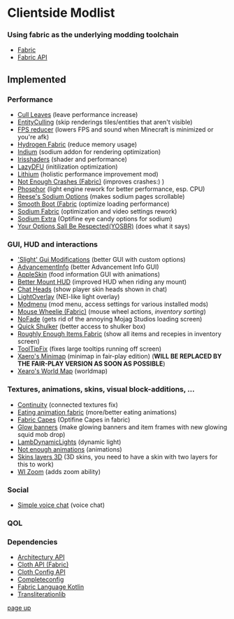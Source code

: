 # Clientside Modlist
### Using fabric as the underlying modding toolchain
* [Fabric](https://fabricmc.net/)
* [Fabric API](https://www.curseforge.com/minecraft/mc-mods/fabric-api)
## Implemented
### Performance
* [Cull Leaves](https://www.curseforge.com/minecraft/mc-mods/cull-leaves) (leave performance increase)
* [EntityCulling](https://github.com/tr7zw/EntityCulling) (skip renderings tiles/entities that aren't visible)
* [FPS reducer](https://www.curseforge.com/minecraft/mc-mods/fps-reducer) (lowers FPS and sound when Minecraft is minimized or you're afk)
* [Hydrogen Fabric](https://github.com/CaffeineMC/hydrogen-fabric) (reduce memory usage)
* [Indium](https://modrinth.com/mod/indium) (sodium addon for rendering optimization)
* [Irisshaders](https://www.curseforge.com/minecraft/mc-mods/irisshaders) (shader and performance)
* [LazyDFU](https://www.curseforge.com/minecraft/mc-mods/lazydfu) (initilization optimization)
* [Lithium](https://www.curseforge.com/minecraft/mc-mods/lithium/files/all) (holistic performance improvement mod)
* [Not Enough Crashes (Fabric)](https://www.curseforge.com/minecraft/mc-mods/not-enough-crashes) (improves crashes:) )
* [Phosphor](https://github.com/CaffeineMC/phosphor-fabric) (light engine rework for better performance, esp. CPU)
* [Reese's Sodium Options](https://www.curseforge.com/minecraft/mc-mods/reeses-sodium-options) (makes sodium pages scrollable)
* [Smooth Boot (Fabric](https://www.curseforge.com/minecraft/mc-mods/smooth-boot) (optimize loading performance)
* [Sodium Fabric](https://github.com/CaffeineMC/sodium-fabric) (optimization and video settings rework)
* [Sodium Extra](https://www.curseforge.com/minecraft/mc-mods/sodium-extra) (Optifine eye candy options for sodium)
* [Your Options Sall Be Respected(YOSBR)](https://www.curseforge.com/minecraft/mc-mods/yosbr) (does what it says)
### GUI, HUD and interactions
* ['Slight' Gui Modifications](https://www.curseforge.com/minecraft/mc-mods/slight-gui-modifications) (better GUI with custom options)
* [AdvancementInfo](https://www.curseforge.com/minecraft/mc-mods/advancementinfo) (better Advancement Info GUI)
* [AppleSkin](https://www.curseforge.com/minecraft/mc-mods/appleskin) (food information GUI with animations)
* [Better Mount HUD](https://www.curseforge.com/minecraft/mc-mods/better-mount-hud) (improved HUD when riding any mount)
* [Chat Heads](https://www.curseforge.com/minecraft/mc-mods/chat-heads) (show player skin heads shown in chat)
* [LightOverlay](https://www.curseforge.com/minecraft/mc-mods/light-overlay) (NEI-like light overlay)
* [Modmenu](https://www.curseforge.com/minecraft/mc-mods/modmenu) (mod menu, access settings for various installed mods)
* [Mouse Wheelie (Fabric)](https://www.curseforge.com/minecraft/mc-mods/mouse-wheelie) (mouse wheel actions, *inventory sorting*)
* [NoFade](https://www.curseforge.com/minecraft/mc-mods/no-fade) (gets rid of the annoying Mojag Studios loading screen)
* [Quick Shulker](https://www.curseforge.com/minecraft/mc-mods/quick-shulker) (better access to shulker box)
* [Roughly Enough Items Fabric](https://www.curseforge.com/minecraft/mc-mods/roughly-enough-items) (show all items and recepies in inventory screen)
* [ToolTipFix](https://www.curseforge.com/minecraft/mc-mods/tooltipfix) (fixes large tooltips running off screen)
* [Xaero's Minimap](https://www.curseforge.com/minecraft/mc-mods/xaeros-minimap-fair-play-edition) (minimap in fair-play edition) (**WILL BE REPLACED BY THE FAIR-PLAY VERSION AS SOON AS POSSIBLE**)
* [Xearo's World Map](https://www.curseforge.com/minecraft/mc-mods/xaeros-world-map) (worldmap)
### Textures, animations, skins, visual block-additions, ...
* [Continuity](https://www.curseforge.com/minecraft/mc-mods/continuity) (connected textures fix)
* [Eating animation fabric](https://www.curseforge.com/minecraft/mc-mods/eating-animation-fabric) (more/better eating animations)
* [Fabric Capes](https://www.curseforge.com/minecraft/mc-mods/capes) (Optifine Capes in fabric)
* [Glow banners](https://www.curseforge.com/minecraft/mc-mods/glow-banners) (make glowing banners and item frames with new glowing squid mob drop)
* [LambDynamicLights](https://www.curseforge.com/minecraft/mc-mods/lambdynamiclights) (dynamic light)
* [Not enough animations](https://www.curseforge.com/minecraft/mc-mods/not-enough-animations) (animations)
* [Skins layers 3D](https://www.curseforge.com/minecraft/mc-mods/skin-layers-3d) (3D skins, you need to have a skin with two layers for this to work)
* [WI Zoom](https://www.curseforge.com/minecraft/mc-mods/wi-zoom) (adds zoom ability)
### Social
* [Simple voice chat](https://www.curseforge.com/minecraft/mc-mods/simple-voice-chat) (voice chat)
### QOL
### Dependencies
* [Architectury API](https://www.curseforge.com/minecraft/mc-mods/architectury-fabric)
* [Cloth API (Fabric)](https://www.curseforge.com/minecraft/mc-mods/cloth-api)
* [Cloth Config API](https://www.curseforge.com/minecraft/mc-mods/cloth-config)
* [Completeconfig](https://www.curseforge.com/minecraft/mc-mods/completeconfig)
* [Fabric Language Kotlin](https://www.curseforge.com/minecraft/mc-mods/fabric-language-kotlin)
* [Transliterationlib](https://www.curseforge.com/minecraft/mc-mods/transliterationlib)

[page up](https://github.com/WhiteBrownie/1.18Server/tree/main/1.18)
